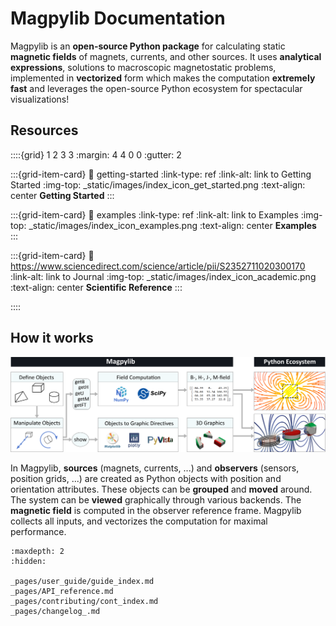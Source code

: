 # Magpylib Documentation

Magpylib is an **open-source Python package** for calculating static **magnetic
fields** of magnets, currents, and other sources. It uses **analytical
expressions**, solutions to macroscopic magnetostatic problems, implemented in
**vectorized** form which makes the computation **extremely fast** and leverages
the open-source Python ecosystem for spectacular visualizations!

<h2> Resources </h2>

::::{grid} 1 2 3 3 :margin: 4 4 0 0 :gutter: 2

:::{grid-item-card} :link: getting-started :link-type: ref :link-alt: link to
Getting Started :img-top: \_static/images/index_icon_get_started.png
:text-align: center **Getting Started** :::

:::{grid-item-card} :link: examples :link-type: ref :link-alt: link to Examples
:img-top: \_static/images/index_icon_examples.png :text-align: center
**Examples** :::

:::{grid-item-card} :link:
https://www.sciencedirect.com/science/article/pii/S2352711020300170 :link-alt:
link to Journal :img-top: \_static/images/index_icon_academic.png :text-align:
center **Scientific Reference** :::

::::

<h2> How it works</h2>

![](_static/images/index_flowchart.png)

In Magpylib, **sources** (magnets, currents, ...) and **observers** (sensors,
position grids, ...) are created as Python objects with position and orientation
attributes. These objects can be **grouped** and **moved** around. The system
can be **viewed** graphically through various backends. The **magnetic field**
is computed in the observer reference frame. Magpylib collects all inputs, and
vectorizes the computation for maximal performance.

```{toctree}
:maxdepth: 2
:hidden:

_pages/user_guide/guide_index.md
_pages/API_reference.md
_pages/contributing/cont_index.md
_pages/changelog_.md

```
